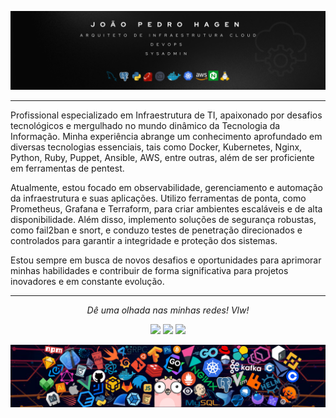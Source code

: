 ![profile](capagit.png)
<hr>

<p align='left'>
Profissional especializado em Infraestrutura de TI, apaixonado por desafios tecnológicos e mergulhado no mundo dinâmico da Tecnologia da Informação. Minha experiência abrange um conhecimento aprofundado em diversas tecnologias essenciais, tais como Docker, Kubernetes, Nginx, Python, Ruby, Puppet, Ansible, AWS, entre outras, além de ser proficiente em ferramentas de pentest.

<p align='left'>
Atualmente, estou focado em observabilidade, gerenciamento e automação da infraestrutura e suas aplicações. Utilizo ferramentas de ponta, como Prometheus, Grafana e Terraform, para criar ambientes escaláveis e de alta disponibilidade. Além disso, implemento soluções de segurança robustas, como fail2ban e snort, e conduzo testes de penetração direcionados e controlados para garantir a integridade e proteção dos sistemas.
</p>

<p align='left'>
Estou sempre em busca de novos desafios e oportunidades para aprimorar minhas habilidades e contribuir de forma significativa para projetos inovadores e em constante evolução.
</p>

<hr>
<p align="center">
  <i>Dê uma olhada nas minhas redes! Vlw!</i>

<p align="center">
<a href= "https://github.com/joaopedrohagen"><img src="https://img.icons8.com/material-outlined/27/000000/ball-point-pen.png"/></a>
<a href= "https://www.linkedin.com/in/joaopedrohagen/"><img src="https://img.icons8.com/material-outlined/30/000000/linkedin.png"/></a>
<a href= "https://hagen.dev.br"><img src="https://img.icons8.com/material-outlined/27/000000/geography.png"/></a>
</p>


![footer](header_1.png)
